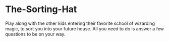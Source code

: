 # The-Sorting-Hat
Play along with the other kids entering their favorite school of wizarding magic, to sort you into your future house. All you need to do is answer a few questions to be on your way.
